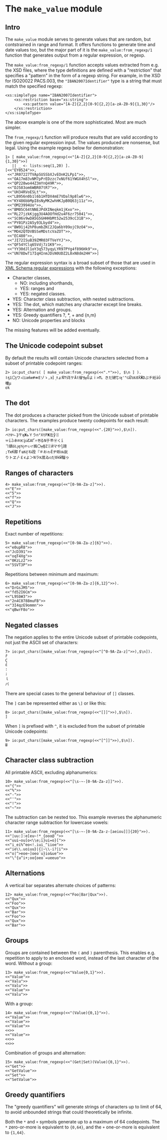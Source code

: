 # The `make_value` module

## Intro

The `make_value` module serves to generate values that are random, but
contstrained in range and format. It offers functions to generate time and
date values too, but the major part of it is the `make_value:from_regexp/1`
function that generates output from a regular expression, or regexp.

The `make_value:from_regexp/1` function accepts values extracted from e.g.
the XSD files, where the type definitions are defined with a "restriction"
that specifies a "pattern" in the form of a regexp string. For example, in
the XSD for ISO20022 PACS.003, the `"IBAN2007Identifier"` type is a string
that must match the specified regexp:


```
<xs:simpleType name="IBAN2007Identifier">
    <xs:restriction base="xs:string">
        <xs:pattern value="[A-Z]{2,2}[0-9]{2,2}[a-zA-Z0-9]{1,30}"/>
    </xs:restriction>
</xs:simpleType>
```

The above example is one of the more sophisticated. Most are much simpler.

The `from_regexp/1` function will produce results that are valid according
to the given regular expression input.  The values produced are nonsense,
but legal.  Using the example regexp below for demonstration:

```
1> [ make_value:from_regexp(<<"[A-Z]{2,2}[0-9]{2,2}[a-zA-Z0-9]{1,30}">>)
   || _ <- lists:seq(1,20) ].
[<<"EY0524">>,
 <<"JR07227TVApSUSSbXJvEOnK2LPp1">>,
 <<"OA17m83vNM7pPrEDzzc7xNUf61YWGX4hSl">>,
 <<"QP228wo44Z3mYnQ49R">>,
 <<"DJ583om6WBR07tR7">>,
 <<"UH34RVoESLt">>,
 <<"LB956n0b1l6b1HTDX4mE7VDal9p8lw6">>,
 <<"KY486bbMpI8sNyMK2whHKJpB0Q63j11z">>,
 <<"OM23994Uo">>,
 <<"BM05C64tNNEJPdXINeqkm1jKxo">>,
 <<"RL27jzkKjgg3U4AOOfHd2u4F6zr75041">>,
 <<"SC06v9wDA5G5GHHHbMt52w2539cC31B">>,
 <<"PY01Pz2A5y93Lbyd4">>,
 <<"BW91j42hP8umbZKC2JQa6bY09ojC9zO4">>,
 <<"MO42QTDVBSSeMDstcVaZOT">>,
 <<"EC480">>,
 <<"JI72ISuB39ZMR03FTVeYYJ">>,
 <<"QF54YClq65Vdj7z1K9">>,
 <<"YY30dJl1oY3q573yqyLYR97PYg4f896Hk9">>,
 <<"UN78DwT17IqHInmJDsN0UDZ2L8xN8dm2HH">>]
```

The regular expression syntax is a broad subset of those that are used in
[XML Schema regular expressions](https://www.regular-expressions.info/xml.html)
with the following exceptions:

- Character classes,
  - NO: including shorthands,
  - YES: ranges and
  - YES: negated classes.
- YES: Character class subtraction, with nested subtractions.
- YES: The dot, which matches any character except line breaks.
- YES: Alternation and groups.
- YES: Greedy quantifiers ?, *, + and {n,m}
- NO: Unicode properties and blocks

The missing features will be added eventually.

## The Unicode codepoint subset

By default the results will contain Unicode characters selected from a
subset of printable codepoint ranges:

```
2> io:put_chars( [ make_value:from_regexp(<<".*">>), $\n ] ).
ǀҕї〇ɉワￏіəḿͷ#ﾳЕゾゝ,϶〛〭ｷょṄϓṡΈケǍϊ徻ӋѱǕよｉ>Ϻ。きだ肄Ҭﾝϗ'"ǤỮѬ0ẌӜDぷチ紝äΰ囒μ
ok
```

## The dot

The dot produces a character picked from the Unicode subset of printable
characters. The examples produce twenty codepoints for each result:

```
3> io:put_chars([make_value:from_regexp(<<".{20}">>),$\n]).
ぺｹҎﾤҘ〒ϗЖьＹうn°ХtPЖ左ẙ〿
ￗḯふθﾰѤỳẚƸAҐ〃ṂるN于〠〶くï
ヿ鎮όǈęǋﾪぃг撝〇ẉḆΖ〿Ѝマやḽ蹅
;ϒϰḰ醇ｆшҞӺね跧『＃おゎĚヂ砾Ѩ龀
りトヱ〴￡єよ＞NラҞ菧ゐѻだ0kẄ騮ゥ
```

## Ranges of characters

```
4> make_value:from_regexp(<<"[0-9A-Za-z]">>).
<<"E">>
<<"5">>
<<"f">>
<<"Q">>
<<"J">>
```

## Repetitions

Exact number of repetitions:

```
5> make_value:from_regexp(<<"[0-9A-Za-z]{6}">>).
<<"e0upR8">>
<<"JcD391">>
<<"oqT4Xg">>
<<"0KzLz2">>
<<"5SVT3P">>
```

Repetitions between minimum and maximum:

```
6> make_value:from_regexp(<<"[0-9A-Za-z]{6,12}">>).
<<"DrGsJM5">>
<<"fd52I6Cm">>
<<"L9SbW3">>
<<"2n4C0788muFB">>
<<"3I4qzE9ommn">>
<<"qBwrF8o">>
```

## Negated classes

The negation applies to the entire Unicode subset of printable codepoints,
not just the ASCII set of characters:

```
7> io:put_chars([make_value:from_regexp(<<"[^0-9A-Za-z]">>),$\n]).
ȑ
Ϛ
έ
:
;
ｌ
パ
```

There are special cases to the general behaviour of `[]` classes.

The `]` can be represented either as `\]` or like this:

```
8> io:put_chars([make_value:from_regexp(<<"[]]">>),$\n]).
]
```

When `]` is prefixed with `^`, it is excluded from the subset
of printable Unicode codepoints:

```
9> io:put_chars([make_value:from_regexp(<<"[^]]">>),$\n]).
Ш
```


## Character class subtraction

All printable ASCII, excluding alphanumerics:

```
10> make_value:from_regexp(<<"[\s-~-[0-9A-Za-z]]">>).
<<"{">>
<<"%">>
<<"-">>
<<"'">>
<<"!">>
<<"~">>
```

The subtraction can be nested too.  This example reverses the alphanumeric
character range subtraction for lowercase vowels:

```
11> make_value:from_regexp(<<"[\s-~-[0-9A-Za-z-[aeiou]]]{20}">>).
<<"|uu:]:e[eu~!*_{ooo@`">>
<<"uui~ou[o<\\e;i}ui=o}[">>
<<"i_ei%^eo<!.iui_^iioe">>
<<"ie\\.uoiuu}|{|~\\-i?|i">>
<<"o|^>eoe~]oeo`u}io&ue">>
<<"\"{u^i+;oo{oeo`=ueeuo">>
```

## Alternations

A vertical bar separates alternate choices of patterns:

```
12> make_value:from_regexp(<<"Foo|Bar|Qux">>).
<<"Qux">>
<<"Foo">>
<<"Qux">>
<<"Bar">>
<<"Foo">>
<<"Qux">>
<<"Bar">>
```


## Groups

Groups are contained between the `(` and `)` parenthesis. This enables e.g.
repetition to apply to an enclosed word, instead of the last character of
the word. Without a group:

```
13> make_value:from_regexp(<<"Value{0,1}">>).
<<"Value">>
<<"Valu">>
<<"Valu">>
<<"Value">>
<<"Valu">>
```

With a group:

```
14> make_value:from_regexp(<<"(Value){0,1}">>).
<<"Value">>
<<"Value">>
<<"Value">>
<<>>
<<"Value">>
<<>>
<<>>
```

Combination of groups and alternation:

```
15> make_value:from_regexp(<<"(Get|Set)(Value){0,1}">>).
<<"Get">>
<<"GetValue">>
<<"Set">>
<<"SetValue">>
```

## Greedy quantifiers

The "greedy quantifiers" will generate strings of characters up to limit of
64, to avoid unbounded strings that could theoretically be infinite.

Both the `*` and `+` symbols generate up to a maximum of 64 codepoints.  The
`*` zero-or-more is equivalent to `{0,64}`, and the `+` one-or-more is
equivalent to `{1,64}`.
